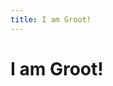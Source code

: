 ```yaml
---
title: I am Groot!
---
```

# I am Groot!
<script>
(function () {

var groot_node = document.getElementById("i_am_groot");
var phrase_parts = [
    ["I"],
    [" am ", "'m "],
    ["Groot", "Grooot", "Grooooot", "Grooooooot", "Grooooooooooot"],
    ["", "!", "!!!", "?", "?!", "..."]
];

function groot() {
	var text = [];
	for (var i = 0; i < phrase_parts.length; i++) {
	    var part = phrase_parts[i];
	    text.push(part[Math.floor(Math.random() * part.length) % part.length]);
	}
	text = text.join("");
	if (Math.random() < 0.3) {
		text = text.toUpperCase();
	}
	groot_node.innerHTML = text;
}

groot();

groot_node.onclick = groot;
groot_node.style.cursor = 'pointer';

})();
</script>
